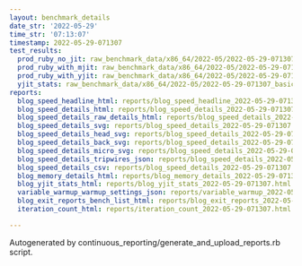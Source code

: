 ```yaml
---
layout: benchmark_details
date_str: '2022-05-29'
time_str: '07:13:07'
timestamp: 2022-05-29-071307
test_results:
  prod_ruby_no_jit: raw_benchmark_data/x86_64/2022-05/2022-05-29-071307_basic_benchmark_prod_ruby_no_jit.json
  prod_ruby_with_mjit: raw_benchmark_data/x86_64/2022-05/2022-05-29-071307_basic_benchmark_prod_ruby_with_mjit.json
  prod_ruby_with_yjit: raw_benchmark_data/x86_64/2022-05/2022-05-29-071307_basic_benchmark_prod_ruby_with_yjit.json
  yjit_stats: raw_benchmark_data/x86_64/2022-05/2022-05-29-071307_basic_benchmark_yjit_stats.json
reports:
  blog_speed_headline_html: reports/blog_speed_headline_2022-05-29-071307.html
  blog_speed_details_html: reports/blog_speed_details_2022-05-29-071307.html
  blog_speed_details_raw_details_html: reports/blog_speed_details_2022-05-29-071307.raw_details.html
  blog_speed_details_svg: reports/blog_speed_details_2022-05-29-071307.svg
  blog_speed_details_head_svg: reports/blog_speed_details_2022-05-29-071307.head.svg
  blog_speed_details_back_svg: reports/blog_speed_details_2022-05-29-071307.back.svg
  blog_speed_details_micro_svg: reports/blog_speed_details_2022-05-29-071307.micro.svg
  blog_speed_details_tripwires_json: reports/blog_speed_details_2022-05-29-071307.tripwires.json
  blog_speed_details_csv: reports/blog_speed_details_2022-05-29-071307.csv
  blog_memory_details_html: reports/blog_memory_details_2022-05-29-071307.html
  blog_yjit_stats_html: reports/blog_yjit_stats_2022-05-29-071307.html
  variable_warmup_warmup_settings_json: reports/variable_warmup_2022-05-29-071307.warmup_settings.json
  blog_exit_reports_bench_list_html: reports/blog_exit_reports_2022-05-29-071307.bench_list.html
  iteration_count_html: reports/iteration_count_2022-05-29-071307.html

---
```

Autogenerated by continuous_reporting/generate_and_upload_reports.rb script.
